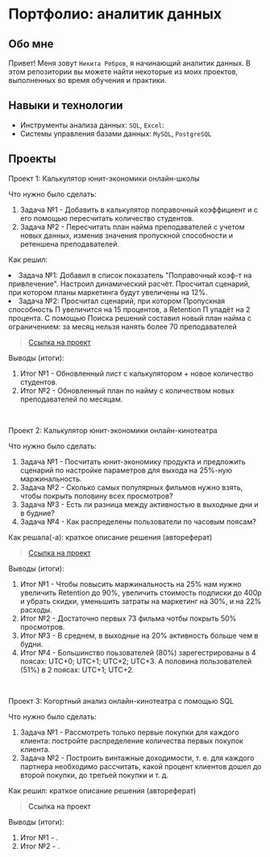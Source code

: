 # Портфолио: аналитик данных

## Обо мне 

Привет! Меня зовут ``Никита Ребров``, я начинающий аналитик данных. 
В этом репозитории вы можете найти некоторые из моих проектов, выполненных во время обучения и практики.
<br>

## Навыки и технологии
- Инструменты анализа данных: ``SQL``, ``Excel``: 
- Системы управления базами данных: ``MySQL``, ``PostgreSQL``


## Проекты
<p> Проект 1: Калькулятор юнит-экономики онлайн-школы</p>
<p>Что нужно было сделать:<p>
<ol>
  <li>Задача №1 - Добавить в калькулятор поправочный коэффициент и с его помощью пересчитать количество студентов.</li> 
  <li>Задача №2 - Пересчитать план найма преподавателей с учетом новых данных, изменив значения пропускной способности и ретеншена преподавателей.</li>
</ol>

<p>Как решил: <p>
<li> Задача №1: Добавил в список показатель "Поправочный коэф-т на привлечение". Настроил динамический расчёт. Просчитал сценарий, при котором планы маркетинга будут увеличены на 12%.</li>
<li> Задача №2: Просчитал сценарий, при котором Пропускная способность П увеличится на 15 процентов, а Retention П упадёт на 2 процента. С помощью Поиска решений составил новый план найма с ограничением: за месяц нельзя нанять более 70 преподавателей</li>
  
> <a href="https://github.com/Nikita98-RV/data-analyst/blob/main/folder/%D0%9F%D1%80%D0%BE%D0%B5%D0%BA%D1%82%20%E2%84%961%20%D0%9A%D0%B0%D0%BB%D1%8C%D0%BA%D1%83%D0%BB%D1%8F%D1%82%D0%BE%D1%80.png" >Ссылка на проект</a>  

<p>Выводы (итоги):<p>
<ol>
  <li>Итог №1 - Обновленный лист с калькулятором + новое количество студентов.</li>
  <li>Итог №2 - Обновленный план по найму с количеством новых преподавателей по месяцам.</li>
</ol>
<br> 

<p> Проект 2: Калькулятор юнит-экономики онлайн-кинотеатра</p>
<p>Что нужно было сделать:<p>
<ol>
  <li>Задача №1 - Посчитать юнит-экономику продукта и предложить сценарий по настройке параметров для выхода на 25%-ную маржинальность.</li>
  <li>Задача №2 - Сколько самых популярных фильмов нужно взять, чтобы покрыть половину всех просмотров? </li>
  <li>Задача №3 - Есть ли разница между активностью в выходные дни и в будние? </li>
  <li>Задача №4 - Как распределены пользователи по часовым поясам? </li>
</ol>

<p>Как решала(-а): краткое описание решения (автореферат)<p>

> <a href="https://github.com/Nikita98-RV/data-analyst/tree/main/folder/%D0%BF%D0%BE%D1%80%D0%B5%D0%BA%D1%82%202">Ссылка на проект</a>
 
<p>Выводы (итоги):<p>
<ol>
  <li>Итог №1 - Чтобы повысить маржинальность на 25% нам нужно увеличить Retention до 90%, увеличить стоимость подписки до 400р и убрать скидки, уменьшить затраты на маркетинг на 30%, и на 22% расходы. </li>
  <li>Итог №2 - Достаточно первых 73 фильма чотбы покрыть 50% просмотров. </li>
  <li>Итог №3 - В среднем, в выходные на 20% активность больше чем в будни. </li>
  <li>Итог №4 - Большинство поьзователей (80%) зарегестрированы в 4 поясах: UTC+0; UTC+1; UTC+2; UTC+3. А половина пользователей (51%) в 2 поясах: UTC+1; UTC+2. </li>
</ol>
<br> 
<p> Проект 3: Когортный анализ онлайн-кинотеатра с помощью SQL</p>
<p>Что нужно было сделать:<p>
<ol>
  <li>Задача №1 - Рассмотреть только первые покупки для каждого клиента: постройте распределение количества первых покупок клиента.</li> 
  <li>Задача №2 - Построить винтажные доходимости, т. е. для каждого партнера необходимо рассчитать, какой процент клиентов дошел до второй покупки, до третьей покупки и т. д.</li>
</ol>

<p>Как решил: краткое описание решения (автореферат)<p>
  
> <a                     >Ссылка на проект</a>  

<p>Выводы (итоги):<p>
<ol>
  <li>Итог №1 - .</li>
  <li>Итог №2 - .</li>
</ol>
<br> 

